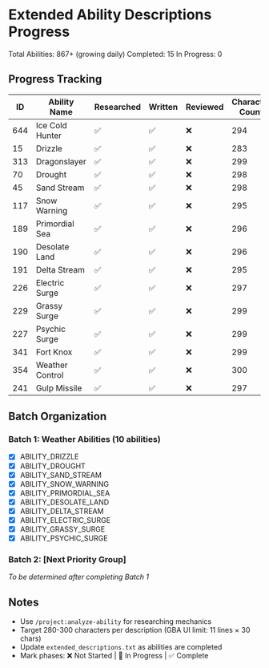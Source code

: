 # Extended Ability Descriptions Progress

Total Abilities: 867+ (growing daily)
Completed: 15
In Progress: 0

## Progress Tracking

| ID  | Ability Name      | Researched | Written | Reviewed | Character Count |
|-----|------------------|------------|---------|----------|-----------------|
| 644 | Ice Cold Hunter  | ✅         | ✅      | ❌       | 294             |
| 15  | Drizzle          | ✅         | ✅      | ❌       | 283             |
| 313 | Dragonslayer     | ✅         | ✅      | ❌       | 299             |
| 70  | Drought          | ✅         | ✅      | ❌       | 298             |
| 45  | Sand Stream      | ✅         | ✅      | ❌       | 298             |
| 117 | Snow Warning     | ✅         | ✅      | ❌       | 295             |
| 189 | Primordial Sea   | ✅         | ✅      | ❌       | 296             |
| 190 | Desolate Land    | ✅         | ✅      | ❌       | 296             |
| 191 | Delta Stream     | ✅         | ✅      | ❌       | 295             |
| 226 | Electric Surge   | ✅         | ✅      | ❌       | 297             |
| 229 | Grassy Surge     | ✅         | ✅      | ❌       | 299             |
| 227 | Psychic Surge    | ✅         | ✅      | ❌       | 299             |
| 341 | Fort Knox        | ✅         | ✅      | ❌       | 299             |
| 354 | Weather Control  | ✅         | ✅      | ❌       | 300             |
| 241 | Gulp Missile     | ✅         | ✅      | ❌       | 297             |

## Batch Organization

### Batch 1: Weather Abilities (10 abilities)
- [x] ABILITY_DRIZZLE
- [x] ABILITY_DROUGHT
- [x] ABILITY_SAND_STREAM
- [x] ABILITY_SNOW_WARNING
- [x] ABILITY_PRIMORDIAL_SEA
- [x] ABILITY_DESOLATE_LAND
- [x] ABILITY_DELTA_STREAM
- [x] ABILITY_ELECTRIC_SURGE
- [x] ABILITY_GRASSY_SURGE
- [x] ABILITY_PSYCHIC_SURGE

### Batch 2: [Next Priority Group]
*To be determined after completing Batch 1*

## Notes
- Use `/project:analyze-ability` for researching mechanics
- Target 280-300 characters per description (GBA UI limit: 11 lines × 30 chars)
- Update `extended_descriptions.txt` as abilities are completed
- Mark phases: ❌ Not Started | 🔄 In Progress | ✅ Complete